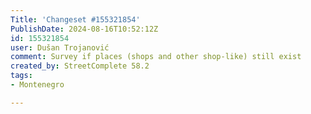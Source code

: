 ```yaml
---
Title: 'Changeset #155321854'
PublishDate: 2024-08-16T10:52:12Z
id: 155321854
user: Dušan Trojanović
comment: Survey if places (shops and other shop-like) still exist
created_by: StreetComplete 58.2
tags:
- Montenegro

---
```

